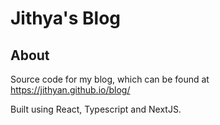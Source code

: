 # Jithya's Blog

## About

Source code for my blog, which can be found at https://jithyan.github.io/blog/

Built using React, Typescript and NextJS.
